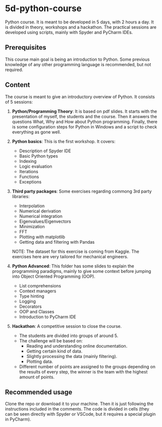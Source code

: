 # 5d-python-course
Python course. It is meant to be developed in 5 days, with 2 hours a day. 
It is divided in theory, workshops and a hackathon. The practical sessions 
are developed using scripts, mainly with Spyder and PyCharm IDEs.

## Prerequisites
This course main goal is being an introduction to Python. Some previous knowledge 
of any other programming language is recommended, but not required.

## Content
The course is meant to give an introductory overview of Python. It consists of 5 sessions:

1) __Python/Programming Theory__: It is based on pdf slides. It starts with the presentation
of myself, the students and the course. Then it answers the questions What, Why and How
about Python programming. Finally, there is some configuration steps for Python in 
Windows and a script to check everything as gone well.
2) __Python basics__: This is the first workshop. 
It covers:
   - Description of Spyder IDE
   - Basic Python types
   - Indexing
   - Logic evaluation
   - Iterations
   - Functions
   - Exceptions
3) __Third party packages__: Some exercises regarding commong 3rd party libraries:
   - Interpolation
   - Numerical derivation
   - Numerical integration
   - Eigenvalues/Eigenvectors
   - Minimization
   - FFT
   - Plotting with matplotlib
   - Getting data and filtering with Pandas
   
   NOTE: The dataset for this exercise is coming from Kaggle. The exercises here
are very tailored for mechanical engineers.
4) __Python Advanced__: This folder has some slides to explain the programming paradigms, mainly
to give some context before jumping into Object Oriented Programming (OOP).
    - List comprehensions
    - Context managers
    - Type hinting
    - Logging
    - Decorators
    - OOP and Classes
    - Introduction to PyCharm IDE
5) __Hackathon__: A competitive session to close the course.
   - The students are divided into groups of around 5.
   - The challenge will be based on: 
     - Reading and understanding online documentation.
     - Getting certain kind of data.
     - Slightly processing the data (mainly filtering).
     - Plotting data.
   - Different number of points are assigned to the groups depending on the results
   of every step, the winner is the team with the highest amount of points.

## Recommended usage
Clone the repo or download it to your machine. Then it is just following the instructions 
included in the comments. The code is divided in cells (they can be seen directly with 
Spyder or VSCode, but it requires a special plugin in PyCharm).

